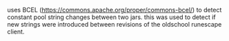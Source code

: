 uses BCEL (https://commons.apache.org/proper/commons-bcel/) to detect constant pool string changes between two jars.  this was used to detect if new strings were introduced between revisions of the oldschool runescape client.
